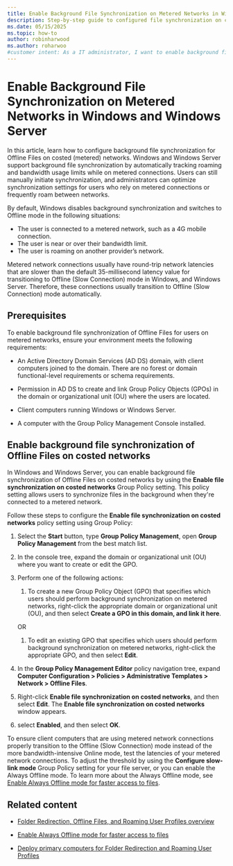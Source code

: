 ```yaml
---
title: Enable Background File Synchronization on Metered Networks in Windows and Windows Server
description: Step-by-step guide to configured file synchronization on costed networks and optimize synchronization while roaming or near bandwidth limits.
ms.date: 05/15/2025
ms.topic: how-to
author: robinharwood
ms.author: roharwoo
#customer intent: As a IT administrator, I want to enable background file synchronization on metered networks, so that users can access files seamlessly while managing data usage effectively.
---
```


# Enable Background File Synchronization on Metered Networks in Windows and Windows Server

In this article, learn how to configure background file synchronization for Offline Files on costed (metered) networks. Windows and Windows Server support background file synchronization by automatically tracking roaming and bandwidth usage limits while on metered connections. Users can still manually initiate synchronization, and administrators can optimize synchronization settings for users who rely on metered connections or frequently roam between networks.

By default, Windows disables background synchronization and switches to Offline mode in the following situations:

- The user is connected to a metered network, such as a 4G mobile connection.
- The user is near or over their bandwidth limit.
- The user is roaming on another provider’s network.

 Metered network connections usually have round-trip network latencies that are slower than the default 35-millisecond latency value for transitioning to Offline (Slow Connection) mode in Windows, and Windows Server. Therefore, these connections usually transition to Offline (Slow Connection) mode automatically.

## Prerequisites

To enable background file synchronization of Offline Files for users on metered networks, ensure your environment meets the following requirements:

- An Active Directory Domain Services (AD DS) domain, with client computers joined to the domain. There are no forest or domain functional-level requirements or schema requirements.

- Permission in AD DS to create and link Group Policy Objects (GPOs) in the domain or organizational unit (OU) where the users are located.

- Client computers running Windows or Windows Server.

- A computer with the Group Policy Management Console installed.

## Enable background file synchronization of Offline Files on costed networks

In Windows and Windows Server, you can enable background file synchronization of Offline Files on costed networks by using the **Enable file synchronization on costed networks** Group Policy setting. This policy setting allows users to synchronize files in the background when they're connected to a metered network.

Follow these steps to configure the **Enable file synchronization on costed networks** policy setting using Group Policy:

1. Select the **Start** button, type **Group Policy Management**, open **Group Policy Management** from the best match list.

1. In the console tree, expand the domain or organizational unit (OU) where you want to create or edit the GPO.

1. Perform one of the following actions:

   1. To create a new Group Policy Object (GPO) that specifies which users should perform background synchronization on metered networks, right-click the appropriate domain or organizational unit (OU), and then select **Create a GPO in this domain, and link it here**.

     OR

   1. To edit an existing GPO that specifies which users should perform background synchronization on metered networks, right-click the appropriate GPO, and then select **Edit**.

1. In the **Group Policy Management Editor** policy navigation tree, expand **Computer Configuration > Policies > Administrative Templates > Network > Offline Files**.

1. Right-click **Enable file synchronization on costed networks**, and then select **Edit**. The **Enable file synchronization on costed networks** window appears.

1. select **Enabled**, and then select **OK**.

To ensure client computers that are using metered network connections properly transition to the Offline (Slow Connection) mode instead of the more bandwidth-intensive Online mode, test the latencies of your metered network connections. To adjust the threshold by using the **Configure slow-link mode** Group Policy setting for your file server, or you can enable the Always Offline mode. To learn more about the Always Offline mode, see [Enable Always Offline mode for faster access to files](enable-always-offline.md).

## Related content

- [Folder Redirection, Offline Files, and Roaming User Profiles overview](folder-redirection-rup-overview.md)

- [Enable Always Offline mode for faster access to files](enable-always-offline.md)

- [Deploy primary computers for Folder Redirection and Roaming User Profiles](deploy-primary-computers.md)
